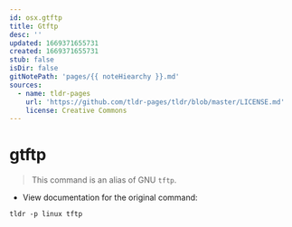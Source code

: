 ```yaml
---
id: osx.gtftp
title: Gtftp
desc: ''
updated: 1669371655731
created: 1669371655731
stub: false
isDir: false
gitNotePath: 'pages/{{ noteHiearchy }}.md'
sources:
  - name: tldr-pages
    url: 'https://github.com/tldr-pages/tldr/blob/master/LICENSE.md'
    license: Creative Commons
---
```

# gtftp

> This command is an alias of GNU `tftp`.

- View documentation for the original command:

`tldr -p linux tftp`


